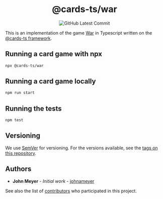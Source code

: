 <h1 align="center">@cards-ts/war</h1>
<div align="center">

![GitHub Latest Commit](https://img.shields.io/github/last-commit/johnameyer/cards-ts)
</div>

This is an implementation of the game [War](https://en.wikipedia.org/wiki/War_(card_game)) in Typescript written on the [@cards-ts framework](https://github.com/johnameyer/cards-ts).

## Running a card game with npx

```bash
npx @cards-ts/war
```

## Running a card game locally

```bash
npm run start
```

## Running the tests

```bash
npm test
```

## Versioning

We use [SemVer](http://semver.org/) for versioning. For the versions available, see the [tags on this repository](https://github.com/johnameyer/cards-ts/tags).

## Authors

* **John Meyer** - *Initial work* - [johnameyer](https://github.com/johnameyer)

See also the list of [contributors](https://github.com/johnameyer/cards-ts/contributors) who participated in this project.
